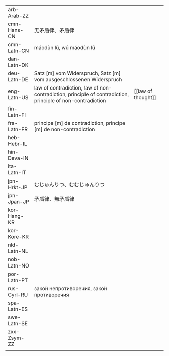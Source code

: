 | | | |
|-|-|-|
| arb-Arab-ZZ |  |  |
| cmn-Hans-CN | 无矛盾律、矛盾律 |  |
| cmn-Latn-CN | máodùn lǜ, wú máodùn lǜ |  |
| dan-Latn-DK |  |  |
| deu-Latn-DE | Satz [m] vom Widerspruch, Satz [m] vom ausgeschlossenen Widerspruch |  |
| eng-Latn-US | law of contradiction, law of non-contradiction, principle of contradiction, principle of non-contradiction | [[law of thought]] |
| fin-Latn-FI |  |  |
| fra-Latn-FR | principe [m] de contradiction, principe [m] de non-contradiction |  |
| heb-Hebr-IL |  |  |
| hin-Deva-IN |  |  |
| ita-Latn-IT |  |  |
| jpn-Hrkt-JP | むじゅんりつ、むむじゅんりつ |  |
| jpn-Jpan-JP | 矛盾律、無矛盾律 |  |
| kor-Hang-KR |  |  |
| kor-Kore-KR |  |  |
| nld-Latn-NL |  |  |
| nob-Latn-NO |  |  |
| por-Latn-PT |  |  |
| rus-Cyrl-RU | зако́н непротиворечия, зако́н противоречия |  |
| spa-Latn-ES |  |  |
| swe-Latn-SE |  |  |
| zxx-Zsym-ZZ |  |  |
|  |  |  |
